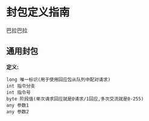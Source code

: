 
# 封包定义指南

巴拉巴拉

## 通用封包

**定义:**

```
long 唯一标识(用于使用回应包从队列中配对请求)
int 指令分支
int 指令号
byte 阶段值(单次请求回应就是0请求/1回应,多次交流就是0-255)
any 参数1
any 参数2
```
